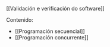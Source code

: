 [[Validación e verificación do software]]

Contenido:
+ [[Programación secuencial]]
+ [[Programación concurrente]]

